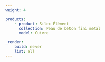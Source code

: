 ```yaml
---
weight: 4

products:
    - product: Silex Élément
      collection: Peau de béton fini métal
      model: Cuivre

_render:
    build: never
    list: all
---
```

